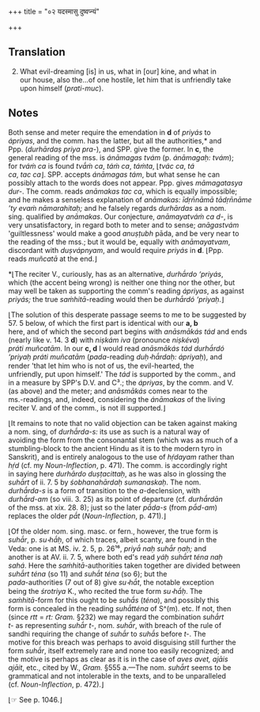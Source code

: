 +++
title = "०२ यदस्मासु दुष्वप्न्यं"

+++
## Translation
2. What evil-dreaming \[is\] in us, what in \[our\] kine, and what in  
our house, also the...of one hostile, let him that is unfriendly take  
upon himself (*prati-muc*).

## Notes
Both sense and meter require the emendation in **d** of *priyás* to  
*ápriyas*, and the comm. has the latter, but all the authorities,\* and  
Ppp. (*durhārdaṣ priya pra-*), and SPP. give the former. In **c**, the  
general reading of the mss. is *ánāmagas tvám* (p. *ánāmagaḥ: tvám*);  
for *tváṁ ca* is found *tvā́ṁ ca*, *táṁ ca*, *táṁta*, ⌊*tvác ca*, *tá  
ca*, *tac ca*⌋. SPP. accepts *ánāmagas tám*, but what sense he can  
possibly attach to the words does not appear. Ppp. gives *māmagatasya  
dur-*. The comm. reads *anāmakas tac ca*, which is equally impossible;  
and he makes a senseless explanation of *anāmakas: īdṛn̄nāmā tādṛn̄nāme  
’ty evaṁ nāmarahitaḥ;* and he falsely regards *durhārdas* as a nom.  
sing. qualified by *anāmakas*. Our conjecture, *anāmayatváṁ ca d-*, is  
very unsatisfactory, in regard both to meter and to sense; *anāgastvám*  
'guiltlessness' would make a good *anuṣṭubh* pāda, and be very near to  
the reading of the mss.; but it would be, equally with *anāmayatvam*,  
discordant with *duṣvápnyam*, and would require *priyás* in **d**. ⌊Ppp.  
reads *muñcatā* at the end.⌋  
  
\*⌊The reciter V., curiously, has as an alternative, *durhā́rdo ‘priyás*,  
which (the accent being wrong) is neither one thing nor the other, but  
may well be taken as supporting the comm's reading *ápriyas*, as against  
*priyás;* the true *saṁhitā*-reading would then be *durhā́rdó ‘priyaḥ*.⌋  
  
⌊The solution of this desperate passage seems to me to be suggested by  
57. 5 below, of which the first part is identical with our **a, b**  
here, and of which the second part begins with *anāsmākás tád* and ends  
(nearly like v. 14. 3 **d**) with *niṣkám iva* (pronounce *niṣkéva*)  
*práti muñcatām*. In our **c, d** I would read *anāsmākás tád durhā́rdó  
‘priyaḥ práti muñcatām* (*pada*-reading *duḥ॰hā́rdaḥ: ápriyaḥ*), and  
render 'that let him who is not of us, the evil-hearted, the  
unfriendly, put upon himself.' The *tád* is supported by the comm., and  
in a measure by SPP's D.V. and C³.; the *ápriyas*, by the comm. and V.  
(as above) and the meter; and *anāsmākás* comes near to the  
ms.-readings, and, indeed, considering the *ánāmakas* of the living  
reciter V. and of the comm., is not ill supported.⌋  
  
⌊It remains to note that no valid objection can be taken against making  
a nom. sing, of *durhā́rda-s:* its use as such is a natural way of  
avoiding the form from the consonantal stem (which was as much of a  
stumbling-block to the ancient Hindu as it is to the modern tyro in  
Sanskrit), and is entirely analogous to the use of *hṛ́dayam* rather than  
*hṛ́d* (cf. my *Noun-Inflection*, p. 471). The comm. is accordingly right  
in saying here *durhārdo duṣṭacittaḥ*, as he was also in glossing the  
*suhā́rt* of ii. 7. 5 by *śobhanahārdaḥ sumanaskaḥ*. The nom.  
*durhā́rda-s* is a form of transition to the *a*-declension, with  
*durhā́rd-am* (so viii. 3. 25) as its point of departure (cf. *durhā́rdān*  
of the mss. at xix. 28. 8); just so the later *pā́da-s* (from *pā́d-am*)  
replaces the older *pā́t* (*Noun-Inflection*, p. 471).⌋  
  
⌊Of the older nom. sing. masc. or fern., however, the true form is  
*suhā́r*, p. *su॰hā́ḥ*, of which traces, albeit scanty, are found in the  
Veda: one is at MS. iv. 2. 5, p. 26¹⁶, *priyā́ naḥ suhā́r ṇaḥ;* and  
another is at AV. ii. 7. 5, where both ed's read *yáḥ suhā́rt téna naḥ  
sahá*. Here the *saṁhitā*-authorities taken together are divided between  
*suhā́rt téna* (so 11) and *suhā́t téna* (so 6); but the  
*pada*-authorities (7 out of 8) give *su॰hā́t*, the notable exception  
being the *śrotriya* K., who recited the true form *su॰hā́ḥ*. The  
*saṁhitā*-form for this ought to be *suhā́s* (*téna*), and possibly this  
form is concealed in the reading *suhā́tténa* of S^(m). etc. If not, then  
(since *rtt* = *rt:* *Gram.* §232) we may regard the combination *suhā́rt  
t-* as representing *suhā́r t-*, nom. *suhā́r*, with breach of the rule of  
sandhi requiring the change of *suhā́r* to *suhā́s* before *t-*. The  
motive for this breach was perhaps to avoid disguising still further the  
form *suhā́r*, itself extremely rare and none too easily recognized; and  
the motive is perhaps as clear as it is in the case of *aves avet, ajāis  
ajāit*, etc., cited by W., *Gram.* §555 a.—The nom. *suhā́rt* seems to be  
grammatical and not intolerable in the texts, and to be unparalleled  
(cf. *Noun-Inflection*, p. 472).⌋  
  
⌊☞ See p. 1046.⌋
